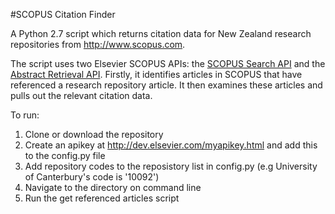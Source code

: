 #SCOPUS Citation Finder

A Python 2.7 script which returns citation data for New Zealand research repositories from http://www.scopus.com.

The script uses two Elsevier SCOPUS APIs: the [SCOPUS Search API](http://api.elsevier.com/documentation/SCOPUSSearchAPI.wadl) and the [Abstract Retrieval API](http://api.elsevier.com/documentation/AbstractRetrievalAPI.wadl). Firstly, it identifies articles in SCOPUS that have referenced a research repository article. It then examines these articles and pulls out the relevant citation data.

To run:

1. Clone or download the repository
2. Create an apikey at http://dev.elsevier.com/myapikey.html and add this to the config.py file
3. Add repository codes to the reposistory list in config.py (e.g University of Canterbury's code is '10092')
4. Navigate to the directory on command line
5. Run the get referenced articles script



